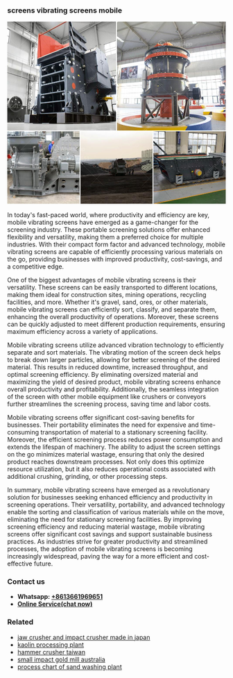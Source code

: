 <h3>screens vibrating screens mobile</h3><img src='1708663613.jpg' alt=''><p>In today's fast-paced world, where productivity and efficiency are key, mobile vibrating screens have emerged as a game-changer for the screening industry. These portable screening solutions offer enhanced flexibility and versatility, making them a preferred choice for multiple industries. With their compact form factor and advanced technology, mobile vibrating screens are capable of efficiently processing various materials on the go, providing businesses with improved productivity, cost-savings, and a competitive edge.</p><p>One of the biggest advantages of mobile vibrating screens is their versatility. These screens can be easily transported to different locations, making them ideal for construction sites, mining operations, recycling facilities, and more. Whether it's gravel, sand, ores, or other materials, mobile vibrating screens can efficiently sort, classify, and separate them, enhancing the overall productivity of operations. Moreover, these screens can be quickly adjusted to meet different production requirements, ensuring maximum efficiency across a variety of applications.</p><p>Mobile vibrating screens utilize advanced vibration technology to efficiently separate and sort materials. The vibrating motion of the screen deck helps to break down larger particles, allowing for better screening of the desired material. This results in reduced downtime, increased throughput, and optimal screening efficiency. By eliminating oversized material and maximizing the yield of desired product, mobile vibrating screens enhance overall productivity and profitability. Additionally, the seamless integration of the screen with other mobile equipment like crushers or conveyors further streamlines the screening process, saving time and labor costs.</p><p>Mobile vibrating screens offer significant cost-saving benefits for businesses. Their portability eliminates the need for expensive and time-consuming transportation of material to a stationary screening facility. Moreover, the efficient screening process reduces power consumption and extends the lifespan of machinery. The ability to adjust the screen settings on the go minimizes material wastage, ensuring that only the desired product reaches downstream processes. Not only does this optimize resource utilization, but it also reduces operational costs associated with additional crushing, grinding, or other processing steps.</p><p>In summary, mobile vibrating screens have emerged as a revolutionary solution for businesses seeking enhanced efficiency and productivity in screening operations. Their versatility, portability, and advanced technology enable the sorting and classification of various materials while on the move, eliminating the need for stationary screening facilities. By improving screening efficiency and reducing material wastage, mobile vibrating screens offer significant cost savings and support sustainable business practices. As industries strive for greater productivity and streamlined processes, the adoption of mobile vibrating screens is becoming increasingly widespread, paving the way for a more efficient and cost-effective future.</p><h3>Contact us</h3><ul><li><strong>Whatsapp:&nbsp;<a href="https://wa.me/8613661969651">+8613661969651</a></strong></li><li><a href="https://swt.shibang-china.com/?git&amp;zhl&amp;screens vibrating screens mobile"><strong>Online Service(chat now)</strong></a></li></ul><h3>Related</h3><ul><li><a href='jaw crusher and impact crusher made in japan.md'>jaw crusher and impact crusher made in japan</a></li><li><a href='kaolin processing plant.md'>kaolin processing plant</a></li><li><a href='hammer crusher taiwan.md'>hammer crusher taiwan</a></li><li><a href='small impact gold mill australia.md'>small impact gold mill australia</a></li><li><a href='process chart of sand washing plant.md'>process chart of sand washing plant</a></li></ul>